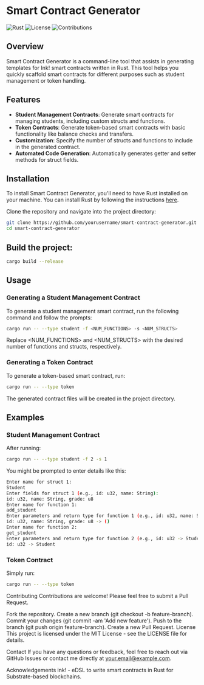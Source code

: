 # Smart Contract Generator

![Rust](https://img.shields.io/badge/Rust-1.55.0-blue)
![License](https://img.shields.io/badge/license-MIT-green)
![Contributions](https://img.shields.io/badge/contributions-welcome-brightgreen)

## Overview

Smart Contract Generator is a command-line tool that assists in generating templates for Ink! smart contracts written in Rust. This tool helps you quickly scaffold smart contracts for different purposes such as student management or token handling.

## Features

- **Student Management Contracts**: Generate smart contracts for managing students, including custom structs and functions.
- **Token Contracts**: Generate token-based smart contracts with basic functionality like balance checks and transfers.
- **Customization**: Specify the number of structs and functions to include in the generated contract.
- **Automated Code Generation**: Automatically generates getter and setter methods for struct fields.

## Installation

To install Smart Contract Generator, you'll need to have Rust installed on your machine. You can install Rust by following the instructions [here](https://www.rust-lang.org/tools/install).

Clone the repository and navigate into the project directory:

```sh
git clone https://github.com/yourusername/smart-contract-generator.git
cd smart-contract-generator
```

## Build the project:
```sh
cargo build --release
```

## Usage
### Generating a Student Management Contract
To generate a student management smart contract, run the following command and follow the prompts:
```sh
cargo run -- --type student -f <NUM_FUNCTIONS> -s <NUM_STRUCTS>
```
Replace <NUM_FUNCTIONS> and <NUM_STRUCTS> with the desired number of functions and structs, respectively.

### Generating a Token Contract
To generate a token-based smart contract, run:

```sh
cargo run -- --type token
```

The generated contract files will be created in the project directory.

## Examples
### Student Management Contract
After running:
```sh
cargo run -- --type student -f 2 -s 1
```

You might be prompted to enter details like this:

```sh
Enter name for struct 1:
Student
Enter fields for struct 1 (e.g., id: u32, name: String):
id: u32, name: String, grade: u8
Enter name for function 1:
add_student
Enter parameters and return type for function 1 (e.g., id: u32, name: String -> ()):
id: u32, name: String, grade: u8 -> ()
Enter name for function 2:
get_student
Enter parameters and return type for function 2 (e.g., id: u32 -> Student):
id: u32 -> Student
```

### Token Contract
Simply run:
```sh
cargo run -- --type token
```
Contributing
Contributions are welcome! Please feel free to submit a Pull Request.

Fork the repository.
Create a new branch (git checkout -b feature-branch).
Commit your changes (git commit -am 'Add new feature').
Push to the branch (git push origin feature-branch).
Create a new Pull Request.
License
This project is licensed under the MIT License - see the LICENSE file for details.

Contact
If you have any questions or feedback, feel free to reach out via GitHub Issues or contact me directly at your.email@example.com.

Acknowledgements
ink! - eDSL to write smart contracts in Rust for Substrate-based blockchains.
